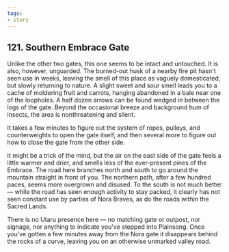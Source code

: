 ```yaml
---
tags:
- story
---
```


## 121. Southern Embrace Gate

Unlike the other two gates, this one seems to be intact and untouched.
It is also, however, unguarded.
The burned-out husk of a nearby fire pit hasn't seen use in weeks, leaving the smell of this place as vaguely domesticated, but slowly returning to nature.
A slight sweet and sour smell leads you to a cache of moldering fruit and carrots, hanging abandoned in a bale near one of the loopholes.
A half dozen arrows can be found wedged in between the logs of the gate.
Beyond the occasional breeze and background hum of insects, the area is nonthreatening and silent.

It takes a few minutes to figure out the system of ropes, pulleys, and counterweights to open the gate itself, and then several more to figure out how to close the gate from the other side.

It might be a trick of the mind, but the air on the east side of the gate feels a little warmer and drier, and smells less of the ever-present pines of the Embrace.
The road here branches north and south to go around the mountain straight in front of you.
The northern path, after a few hundred paces, seems more overgrown and disused.
To the south is not much better — while the road has seen enough activity to stay packed, it clearly has not seen constant use by parties of Nora Braves, as do the roads within the Sacred Lands.

There is no Utaru presence here — no matching gate or outpost, nor signage, nor anything to indicate you've stepped into Plainsong.
Once you've gotten a few minutes away from the Nora gate it disappears behind the rocks of a curve, leaving you on an otherwise unmarked valley road.
